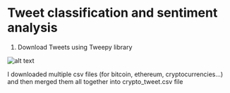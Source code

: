 # Tweet classification and sentiment analysis

1) Download Tweets using Tweepy library

![alt text](https://user-images.githubusercontent.com/74175283/139527487-62f46004-851e-43ff-93fb-d954f4cdb4cf.png)

I downloaded multiple csv files (for bitcoin, ethereum, cryptocurrencies...) and then merged them all together into crypto_tweet.csv file
